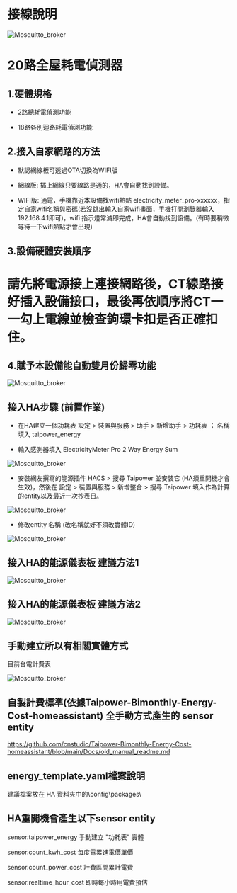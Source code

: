 # 接線說明

![Mosquitto_broker](/electricity_meter_pro_20way/image/175458.png)

# 20路全屋耗電偵測器

## 1.硬體規格

  * 2路總耗電偵測功能

  * 18路各別迴路耗電偵測功能

## 2.接入自家網路的方法

  * 默認網線板可透過OTA切換為WIFI版

  * 網線版: 插上網線只要線路是通的，HA會自動找到設備。

 * WIFI版: 通電，手機靠近本設備找wifi熱點 electricity_meter_pro-xxxxxx，指定自家wifi名稱與密碼(若沒跳出輸入自家wifi畫面，手機打開瀏覽器輸入192.168.4.1即可)，wifi 指示燈常滅即完成，HA會自動找到設備。(有時要稍微等待一下wifi熱點才會出現)

## 3.設備硬體安裝順序

# 請先將電源接上連接網路後，CT線路接好插入設備接口，最後再依順序將CT一一勾上電線並檢查鉤環卡扣是否正確扣住。

## 4.賦予本設備能自動雙月份歸零功能

![Mosquitto_broker](/electricity_meter_pro_20way/image/155055.png)

## 接入HA步驟 (前置作業)

 * 在HA建立一個功耗表  設定 >  裝置與服務  >  助手  >  新增助手  >  功耗表 ； 名稱填入 taipower_energy

 * 輸入感測器填入 ElectricityMeter Pro 2 Way Energy Sum

![Mosquitto_broker](/electricity_meter_pro_20way/image/151837.png)

 * 安裝網友撰寫的能源插件 HACS > 搜尋 Taipower 並安裝它 (HA須重開機才會生效)，然後在 設定 > 裝置與服務 > 新增整合 > 搜尋 Taipower 填入作為計算的entity以及最近一次抄表日。

![Mosquitto_broker](/electricity_meter_pro_20way/image/152326.png)

 * 修改entity 名稱 (改名稱就好不須改實體ID)

![Mosquitto_broker](/electricity_meter_pro_20way/image/153126.png)

## 接入HA的能源儀表板 建議方法1

![Mosquitto_broker](/electricity_meter_pro_20way/image/160737.png)

## 接入HA的能源儀表板 建議方法2

![Mosquitto_broker](/electricity_meter_pro_20way/image/154712.png)


## 手動建立所以有相關實體方式

目前台電計費表

![Mosquitto_broker](/electricity_meter_pro_20way/image/104933.png)


## 自製計費標準(依據Taipower-Bimonthly-Energy-Cost-homeassistant) 全手動方式產生的 sensor entity

https://github.com/cnstudio/Taipower-Bimonthly-Energy-Cost-homeassistant/blob/main/Docs/old_manual_readme.md

## energy_template.yaml檔案說明

建議檔案放在 HA 資料夾中的\config\packages\

## HA重開機會產生以下sensor entity

sensor.taipower_energy  手動建立 "功耗表" 實體

sensor.count_kwh_cost  每度電累進電價單價

sensor.count_power_cost 計費區間累計電費

sensor.realtime_hour_cost 即時每小時用電費預估
